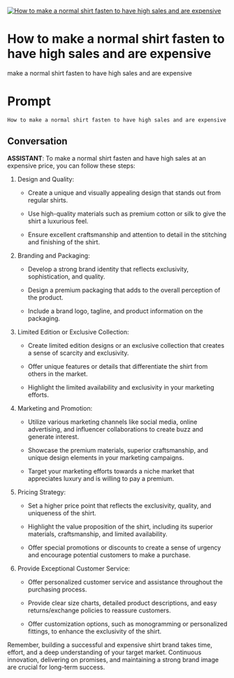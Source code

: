 
[![How to make a normal shirt fasten to have high sales and are expensive](https://flow-prompt-covers.s3.us-west-1.amazonaws.com/icon/futuristic/futu_6.png)]()
# How to make a normal shirt fasten to have high sales and are expensive 
make a normal shirt fasten to have high sales and are expensive

# Prompt

```
How to make a normal shirt fasten to have high sales and are expensive
```

## Conversation

**ASSISTANT**: To make a normal shirt fasten and have high sales at an expensive price, you can follow these steps:



1. Design and Quality:

   - Create a unique and visually appealing design that stands out from regular shirts.

   - Use high-quality materials such as premium cotton or silk to give the shirt a luxurious feel.

   - Ensure excellent craftsmanship and attention to detail in the stitching and finishing of the shirt.



2. Branding and Packaging:

   - Develop a strong brand identity that reflects exclusivity, sophistication, and quality.

   - Design a premium packaging that adds to the overall perception of the product.

   - Include a brand logo, tagline, and product information on the packaging.



3. Limited Edition or Exclusive Collection:

   - Create limited edition designs or an exclusive collection that creates a sense of scarcity and exclusivity.

   - Offer unique features or details that differentiate the shirt from others in the market.

   - Highlight the limited availability and exclusivity in your marketing efforts.



4. Marketing and Promotion:

   - Utilize various marketing channels like social media, online advertising, and influencer collaborations to create buzz and generate interest.

   - Showcase the premium materials, superior craftsmanship, and unique design elements in your marketing campaigns.

   - Target your marketing efforts towards a niche market that appreciates luxury and is willing to pay a premium.



5. Pricing Strategy:

   - Set a higher price point that reflects the exclusivity, quality, and uniqueness of the shirt.

   - Highlight the value proposition of the shirt, including its superior materials, craftsmanship, and limited availability.

   - Offer special promotions or discounts to create a sense of urgency and encourage potential customers to make a purchase.



6. Provide Exceptional Customer Service:

   - Offer personalized customer service and assistance throughout the purchasing process.

   - Provide clear size charts, detailed product descriptions, and easy returns/exchange policies to reassure customers.

   - Offer customization options, such as monogramming or personalized fittings, to enhance the exclusivity of the shirt.



Remember, building a successful and expensive shirt brand takes time, effort, and a deep understanding of your target market. Continuous innovation, delivering on promises, and maintaining a strong brand image are crucial for long-term success.


